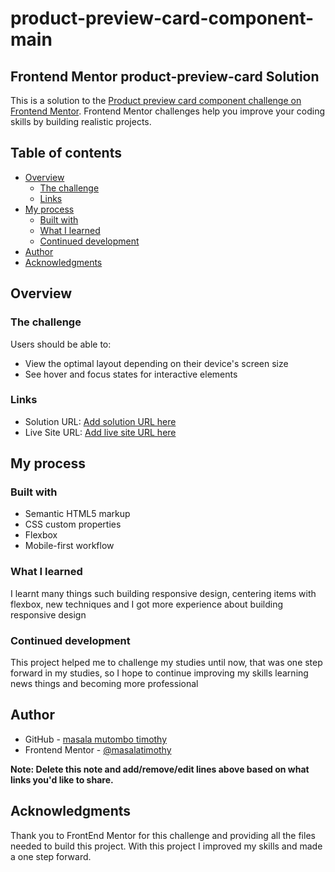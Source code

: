# product-preview-card-component-main
 ## Frontend Mentor product-preview-card Solution

This is a solution to the [Product preview card component challenge on Frontend Mentor](https://www.frontendmentor.io/challenges/product-preview-card-component-GO7UmttRfa). Frontend Mentor challenges help you improve your coding skills by building realistic projects. 

## Table of contents

- [Overview](#overview)
  - [The challenge](#the-challenge)
  - [Links](#links)
- [My process](#my-process)
  - [Built with](#built-with)
  - [What I learned](#what-i-learned)
  - [Continued development](#continued-development)
- [Author](#author)
- [Acknowledgments](#acknowledgments)

## Overview

### The challenge

Users should be able to:

- View the optimal layout depending on their device's screen size
- See hover and focus states for interactive elements

### Links

- Solution URL: [Add solution URL here](https://your-solution-url.com)
- Live Site URL: [Add live site URL here](https://your-live-site-url.com)

## My process

### Built with

- Semantic HTML5 markup
- CSS custom properties
- Flexbox
- Mobile-first workflow


### What I learned

I learnt many things such building responsive design, centering items with flexbox, new techniques and I got more experience about building responsive design 

### Continued development

This project helped me to challenge my studies until now, that was one step forward in my studies, so I hope to continue improving my skills learning news things and becoming more professional  

## Author

- GitHub - [masala mutombo timothy](https://www.github.io/masalatimothy)
- Frontend Mentor - [@masalatimothy](https://www.frontendmentor.io/profile/masalatimothy)

**Note: Delete this note and add/remove/edit lines above based on what links you'd like to share.**

## Acknowledgments

Thank you to FrontEnd Mentor for this challenge and providing all the files needed to build this project. With this project I improved my skills and made a one step forward. 
